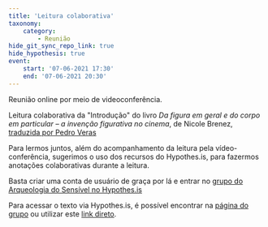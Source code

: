 ```yaml
---
title: 'Leitura colaborativa'
taxonomy:
    category:
        - Reunião
hide_git_sync_repo_link: true
hide_hypothesis: true
event:
    start: '07-06-2021 17:30'
    end: '07-06-2021 20:30'
---
```


Reunião online por meio de videoconferência.

Leitura colaborativa da "Introdução" do livro *Da figura em geral e do corpo em particular – a invenção figurativa no cinema*, de Nicole Brenez, [traduzida por Pedro Veras](https://cultureinjection.wordpress.com/2018/04/24/da-figura-em-geral-e-do-corpo-em-particular-a-invencao-figurativa-no-cinema-carta-a-tag-gallagher-por-nicoles-brenez-17-07-1998/)

Para lermos juntos, além do acompanhamento da leitura pela vídeo-conferência, sugerimos o uso dos recursos do Hypothes.is, para fazermos anotações colaborativas durante a leitura.

Basta criar uma conta de usuário de graça por lá e entrar no [grupo do Arqueologia do Sensível no Hypothes.is](https://hypothes.is/groups/2M2829mj/arqueologia-do-sensivel)

Para acessar o texto via Hypothes.is, é possível encontrar na [página do grupo](https://hypothes.is/groups/2M2829mj/arqueologia-do-sensivel) ou utilizar este [link direto](https://hyp.is/go?url=https%3A%2F%2Fcultureinjection.wordpress.com%2F2018%2F04%2F24%2Fda-figura-em-geral-e-do-corpo-em-particular-a-invencao-figurativa-no-cinema-carta-a-tag-gallagher-por-nicoles-brenez-17-07-1998%2F&group=2M2829mj).